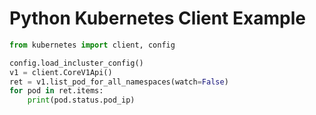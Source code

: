 # Python Kubernetes Client Example

```python
from kubernetes import client, config

config.load_incluster_config()
v1 = client.CoreV1Api()
ret = v1.list_pod_for_all_namespaces(watch=False)
for pod in ret.items:
    print(pod.status.pod_ip)
```
